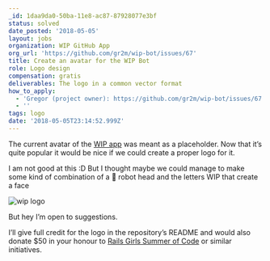 ```yaml
---
_id: 1daa9da0-50ba-11e8-ac87-87928077e3bf
status: solved
date_posted: '2018-05-05'
layout: jobs
organization: WIP GitHub App
org_url: 'https://github.com/gr2m/wip-bot/issues/67'
title: Create an avatar for the WIP Bot
role: Logo design
compensation: gratis
deliverables: The logo in a common vector format
how_to_apply:
  - 'Gregor (project owner): https://github.com/gr2m/wip-bot/issues/67'
  - ''
tags: logo
date: '2018-05-05T23:14:52.999Z'
---
```

The current avatar of the [WIP app](https://github.com/apps/wip) was meant as a placeholder. Now that it’s quite popular it would be nice if we could create a proper logo for it. 

I am not good at this :D But I thought maybe we could manage to make some kind of combination of a 
🤖 robot head and the letters WIP that create a face

![wip logo](https://user-images.githubusercontent.com/39992/39668305-dcd41256-507e-11e8-89a7-9395b2c92abb.png)

But hey I’m open to suggestions.

I’ll give full credit for the logo in the repository’s README and would also donate $50 in your honour to [Rails Girls Summer of Code](https://railsgirlssummerofcode.org/) or similar initiatives.
